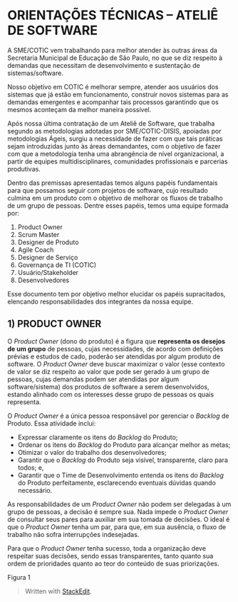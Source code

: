# ORIENTAÇÕES TÉCNICAS – ATELIÊ DE SOFTWARE

A SME/COTIC vem trabalhando para melhor atender às outras áreas da Secretaria Municipal de Educação de São Paulo, no que se diz respeito à demandas que necessitam de desenvolvimento e sustentação de sistemas/software.

Nosso objetivo em COTIC é melhorar sempre, atender aos usuários dos sistemas que já estão em funcionamento, construir novos sistemas para as demandas emergentes e acompanhar tais processos garantindo que os mesmos aconteçam da melhor maneira possível.

Após nossa última contratação de um Ateliê de Software, que trabalha segundo as metodologias adotadas por SME/COTIC-DISIS, apoiadas por metodologias Ágeis, surgiu a necessidade de fazer com que tais práticas sejam introduzidas junto às áreas demandantes, com o objetivo de fazer com que a metodologia tenha uma abrangência de nível organizacional, a partir de equipes multidisciplinares, comunidades profissionais e parcerias produtivas.

Dentro das premissas apresentadas temos alguns papéis fundamentais para que possamos seguir com projetos de software, cujo resultado culmina em um produto com o objetivo de melhorar os fluxos de trabalho de um grupo de pessoas. Dentre esses papéis, temos uma equipe formada por:

 1. Product Owner
 2. Scrum Master
 3. Designer de Produto
 4. Agile Coach
 5. Designer de Serviço
 6. Governança de TI (COTIC)
 7. Usuário/Stakeholder
 8. Desenvolvedores

Esse documento tem por objetivo melhor elucidar os papéis supracitados, elencando responsabilidades dos integrantes da nossa equipe.

## 1) PRODUCT OWNER

O *Product Owner* (dono do produto) é a figura que **representa os desejos de um grupo** de pessoas, cujas necessidades, de acordo com definições prévias e estudos de cado, poderão ser atendidas por algum produto de software. O *Product Owner* deve buscar maximizar o valor (esse contexto de valor se diz respeito ao valor que pode ser gerado à um grupo de pessoas, cujas demandas podem ser atendidas por algum software/sistema) dos produtos de software a serem desenvolvidos, estando alinhado com os interesses desse grupo de pessoas os quais representa.

O *Product Owner* é a única pessoa responsável por gerenciar o *Backlog* de Produto. Essa atividade inclui:

 - Expressar claramente os itens do *Backlog* do Produto;
 - Ordenar os itens do *Backlog* do Produto para alcançar melhor as metas;
 - Otimizar o valor do trabalho dos desenvolvedores;
 - Garantir que o *Backlog* do Produto seja visível, transparente, claro para todos; e,
 - Garantir que o Time de Desenvolvimento entenda os itens do *Backlog* do Produto perfeitamente, esclarecendo eventuais dúvidas quando necessário.

As responsabilidades de um *Product Owner* não podem ser delegadas à um grupo de pessoas, a decisão é sempre sua. Nada impede o *Product Owner* de consultar seus pares para auxiliar em sua tomada de decisões. O ideal é que o *Product Owner* tenha um par, para que, em sua ausência, o fluxo de trabalho não sofra interrupções indesejadas.

Para que o *Product Owner* tenha sucesso, toda a organização deve respeitar suas decisões, sendo essas transparentes, tanto quanto sua ordem de prioridades quanto ao teor do conteúdo de suas priorizações.

Figura 1




> Written with [StackEdit](https://stackedit.io/).

